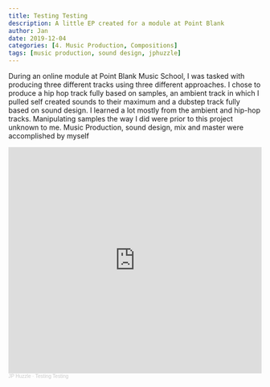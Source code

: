 ```yaml
---
title: Testing Testing
description: A little EP created for a module at Point Blank
author: Jan
date: 2019-12-04
categories: [4. Music Production, Compositions]
tags: [music production, sound design, jphuzzle]
---
```


During an online module at Point Blank Music School, I was tasked with producing three different tracks using three different approaches. I chose to produce a hip hop track fully based on samples, an ambient track in which I pulled self created sounds to their maximum and a dubstep track fully based on sound design.
I learned a lot mostly from the ambient and hip-hop tracks. Manipulating samples the way I did were prior to this project unknown to me.
Music Production, sound design, mix and master were accomplished by myself

<iframe width="100%" height="450" scrolling="no" frameborder="no" allow="autoplay" src="https://w.soundcloud.com/player/?url=https%3A//api.soundcloud.com/playlists/810239898&color=%23ff5500&auto_play=false&hide_related=false&show_comments=true&show_user=true&show_reposts=false&show_teaser=true"></iframe><div style="font-size: 10px; color: #cccccc;line-break: anywhere;word-break: normal;overflow: hidden;white-space: nowrap;text-overflow: ellipsis; font-family: Interstate,Lucida Grande,Lucida Sans Unicode,Lucida Sans,Garuda,Verdana,Tahoma,sans-serif;font-weight: 100;"><a href="https://soundcloud.com/jphuzzle-1" title="JP Huzzle" target="_blank" style="color: #cccccc; text-decoration: none;">JP Huzzle</a> · <a href="https://soundcloud.com/jphuzzle-1/sets/workaround" title="Testing Testing" target="_blank" style="color: #cccccc; text-decoration: none;">Testing Testing</a></div>
